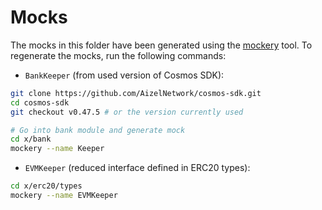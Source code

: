 # Mocks

The mocks in this folder have been generated using the [mockery](https://vektra.github.io/mockery/latest/) tool.
To regenerate the mocks, run the following commands:

- `BankKeeper` (from used version of Cosmos SDK):

```bash
git clone https://github.com/AizelNetwork/cosmos-sdk.git
cd cosmos-sdk
git checkout v0.47.5 # or the version currently used

# Go into bank module and generate mock
cd x/bank
mockery --name Keeper
```

- `EVMKeeper` (reduced interface defined in ERC20 types):

```bash
cd x/erc20/types
mockery --name EVMKeeper
```
